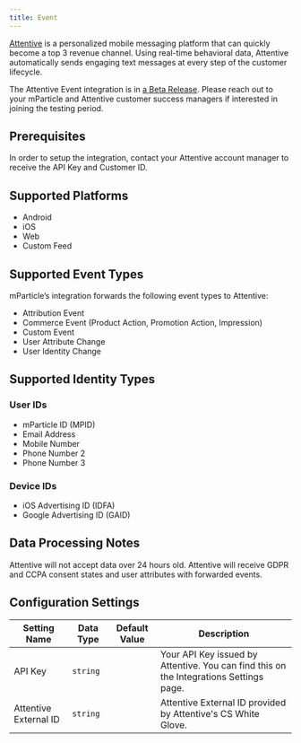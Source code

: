 ```yaml
---
title: Event
---
```


[Attentive](https://attentivemobile.com/?utm_source=mparticle&utm_medium=integrations&utm_campaign=mparticle-partnership) is a personalized mobile messaging platform that can quickly become a top 3 revenue channel. Using real-time behavioral data, Attentive automatically sends engaging text messages at every step of the customer lifecycle.

<aside>The Attentive Event integration is in <a href="https://docs.mparticle.com/guides/glossary#releases">a Beta Release</a>.  Please reach out to your mParticle and Attentive customer success managers if interested in joining the testing period.</aside>


## Prerequisites
In order to setup the integration, contact your Attentive account manager to receive the API Key and Customer ID.

## Supported Platforms
* Android
* iOS
* Web
* Custom Feed

## Supported Event Types
mParticle’s integration forwards the following event types to Attentive:
* Attribution Event
* Commerce Event (Product Action, Promotion Action, Impression)
* Custom Event
* User Attribute Change 
* User Identity Change

## Supported Identity Types

### User IDs
* mParticle ID (MPID)
* Email Address
* Mobile Number
* Phone Number 2
* Phone Number 3

### Device IDs
* iOS Advertising ID (IDFA)
* Google Advertising ID (GAID)

## Data Processing Notes
Attentive will not accept data over 24 hours old.
Attentive will receive GDPR and CCPA consent states and user attributes with forwarded events.

## Configuration Settings

| Setting Name| Data Type | Default Value | Description |
|---|---|---|---|
| API Key | `string` | | Your API Key issued by Attentive. You can find this on the Integrations Settings page. |
| Attentive External ID | `string` | | Attentive External ID provided by Attentive's CS White Glove. |
